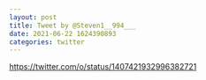 ```yaml
--- 
layout: post 
title: Tweet by @Steven1__994___ 
date: 2021-06-22 1624390893 
categories: twitter 
--- 
```

https://twitter.com/o/status/1407421932996382721